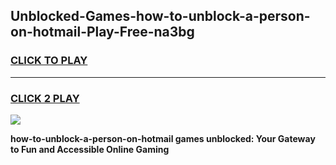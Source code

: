 
## Unblocked-Games-how-to-unblock-a-person-on-hotmail-Play-Free-na3bg
<h3>
<a href="https://premium76.site?title=how-to-unblock-a-person-on-hotmail&ref=21A">CLICK TO PLAY</a></h3>
<hr>

<h3>
<a href="https://premium76.site?title=how-to-unblock-a-person-on-hotmail&ref=21A">CLICK 2 PLAY</a>
  
</h3>

<a href="https://premium76.site?title=how-to-unblock-a-person-on-hotmail&ref=21A"><img src="https://clearcache.store/games.png"></a>


**how-to-unblock-a-person-on-hotmail games unblocked: Your Gateway to Fun and Accessible Online Gaming**
